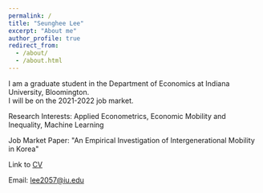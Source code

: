 ```yaml
---
permalink: /
title: "Seunghee Lee"
excerpt: "About me"
author_profile: true
redirect_from: 
  - /about/
  - /about.html
---
```


I am a graduate student in the Department of Economics at Indiana University, Bloomington.  
I will be on the 2021-2022 job market.

Research Interests: Applied Econometrics, Economic Mobility and Inequality, Machine Learning

Job Market Paper: "An Empirical Investigation of Intergenerational Mobility in Korea"

Link to [CV](https://econ-seunghee.github.io/CV_test.pdf)

Email: [lee2057@iu.edu](mailto:lee2057@iu.edu)
